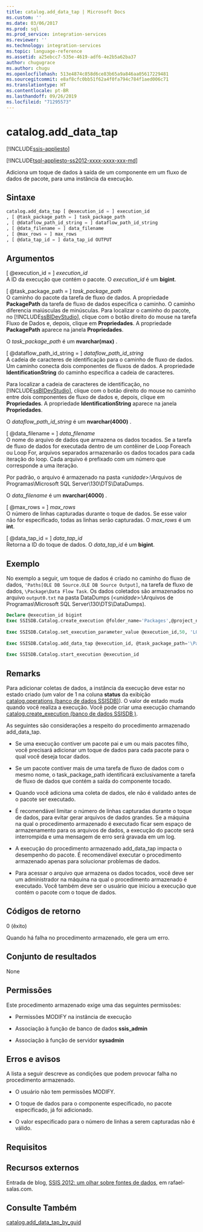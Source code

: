 ```yaml
---
title: catalog.add_data_tap | Microsoft Docs
ms.custom: ''
ms.date: 03/06/2017
ms.prod: sql
ms.prod_service: integration-services
ms.reviewer: ''
ms.technology: integration-services
ms.topic: language-reference
ms.assetid: a25ebcc7-535e-4619-adf6-4e2b5a62ba37
author: chugugrace
ms.author: chugu
ms.openlocfilehash: 513e4874c858d6ce83b65a9a846aa05617229481
ms.sourcegitcommit: e8af8cfc0bb51f62a4f0fa794c784f1aed006c71
ms.translationtype: HT
ms.contentlocale: pt-BR
ms.lasthandoff: 09/26/2019
ms.locfileid: "71295573"
---
```

# <a name="catalogadd_data_tap"></a>catalog.add_data_tap 

[!INCLUDE[ssis-appliesto](../../includes/ssis-appliesto-ssvrpluslinux-asdb-asdw-xxx.md)]


[!INCLUDE[tsql-appliesto-ss2012-xxxx-xxxx-xxx-md](../../includes/tsql-appliesto-ss2012-xxxx-xxxx-xxx-md.md)]

  Adiciona um toque de dados à saída de um componente em um fluxo de dados de pacote, para uma instância da execução.  
  
## <a name="syntax"></a>Sintaxe  
  
```sql  
catalog.add_data_tap [ @execution_id = ] execution_id  
, [ @task_package_path = ] task_package_path  
, [ @dataflow_path_id_string = ] dataflow_path_id_string  
, [ @data_filename = ] data_filename  
, [ @max_rows = ] max_rows  
, [ @data_tap_id = ] data_tap_id OUTPUT  
```  
  
## <a name="arguments"></a>Argumentos  
 [ @execution_id = ] *execution_id*  
 A ID da execução que contém o pacote. O *execution_id* é um **bigint**.  
  
 [ @task_package_path = ] *task_package_path*  
 O caminho do pacote da tarefa de fluxo de dados. A propriedade **PackagePath** da tarefa de fluxo de dados especifica o caminho. O caminho diferencia maiúsculas de minúsculas. Para localizar o caminho do pacote, no [!INCLUDE[ssBIDevStudio](../../includes/ssbidevstudio-md.md)], clique com o botão direito do mouse na tarefa Fluxo de Dados e, depois, clique em **Propriedades**. A propriedade **PackagePath** aparece na janela **Propriedades**.  
  
 O *task_package_path* é um **nvarchar(max)** .  
  
 [ @dataflow_path_id_string = ] *dataflow_path_id_string*  
 A cadeia de caracteres de identificação para o caminho de fluxo de dados. Um caminho conecta dois componentes de fluxos de dados. A propriedade **IdentificationString** do caminho especifica a cadeia de caracteres.  
  
 Para localizar a cadeia de caracteres de identificação, no [!INCLUDE[ssBIDevStudio](../../includes/ssbidevstudio-md.md)], clique com o botão direito do mouse no caminho entre dois componentes de fluxo de dados e, depois, clique em **Propriedades**. A propriedade **IdentificationString** aparece na janela **Propriedades**.  
  
 O *dataflow_path_id_string* é um **nvarchar(4000)** .  
  
 [ @data_filename = ] *data_filename*  
 O nome do arquivo de dados que armazena os dados tocados. Se a tarefa de fluxo de dados for executada dentro de um contêiner de Loop Foreach ou Loop For, arquivos separados armazenarão os dados tocados para cada iteração do loop. Cada arquivo é prefixado com um número que corresponde a uma iteração.  
  
 Por padrão, o arquivo é armazenado na pasta \<*unidade*>:\Arquivos de Programas\Microsoft SQL Server\130\DTS\DataDumps.  
  
 O *data_filename* é um **nvarchar(4000)** .  
  
 [ @max_rows = ] *max_rows*  
 O número de linhas capturadas durante o toque de dados. Se esse valor não for especificado, todas as linhas serão capturadas. O *max_rows* é um **int**.  
  
 [ @data_tap_id = ] *data_tap_id*  
 Retorna a ID do toque de dados. O *data_tap_id* é um **bigint**.  
  
## <a name="example"></a>Exemplo  
 No exemplo a seguir, um toque de dados é criado no caminho do fluxo de dados, `'Paths[OLE DB Source.OLE DB Source Output]`, na tarefa de fluxo de dados, `\Package\Data Flow Task`. Os dados coletados são armazenados no arquivo `output0.txt` na pasta DataDumps (\<*unidade*>:\Arquivos de Programas\Microsoft SQL Server\130\DTS\DataDumps).  
  
```sql
Declare @execution_id bigint  
Exec SSISDB.Catalog.create_execution @folder_name='Packages',@project_name='SSISPackages', @package_name='Package.dtsx',@reference_id=Null, @use32bitruntime=False, @execution_id=@execution_id OUTPUT  
  
Exec SSISDB.Catalog.set_execution_parameter_value @execution_id,50, 'LOGGING_LEVEL', 0  
  
Exec SSISDB.Catalog.add_data_tap @execution_id, @task_package_path='\Package\Data Flow Task', @dataflow_path_id_string = 'Paths[OLE DB Source.OLE DB Source Output]', @data_filename = 'output0.txt'  
  
Exec SSISDB.Catalog.start_execution @execution_id  
```  
  
## <a name="remarks"></a>Remarks  
 Para adicionar coletas de dados, a instância da execução deve estar no estado criado (um valor de 1 na coluna **status** da exibição [catalog.operations &#40;banco de dados SSISDB&#41;](../../integration-services/system-views/catalog-operations-ssisdb-database.md)). O valor de estado muda quando você realiza a execução. Você pode criar uma execução chamando [catalog.create_execution &#40;banco de dados SSISDB &#41;](../../integration-services/system-stored-procedures/catalog-create-execution-ssisdb-database.md).  
  
 As seguintes são considerações a respeito do procedimento armazenado add_data_tap.  
  
-   Se uma execução contiver um pacote pai e um ou mais pacotes filho, você precisará adicionar um toque de dados para cada pacote para o qual você deseja tocar dados.  
  
-   Se um pacote contiver mais de uma tarefa de fluxo de dados com o mesmo nome, o task_package_path identificará exclusivamente a tarefa de fluxo de dados que contém a saída do componente tocado.  
  
-   Quando você adiciona uma coleta de dados, ele não é validado antes de o pacote ser executado.  
  
-   É recomendável limitar o número de linhas capturadas durante o toque de dados, para evitar gerar arquivos de dados grandes. Se a máquina na qual o procedimento armazenado é executado ficar sem espaço de armazenamento para os arquivos de dados, a execução do pacote será interrompida e uma mensagem de erro será gravada em um log.  
  
-   A execução do procedimento armazenado add_data_tap impacta o desempenho do pacote. É recomendável executar o procedimento armazenado apenas para solucionar problemas de dados.  
  
-   Para acessar o arquivo que armazena os dados tocados, você deve ser um administrador na máquina na qual o procedimento armazenado é executado. Você também deve ser o usuário que iniciou a execução que contém o pacote com o toque de dados.  
  
## <a name="return-codes"></a>Códigos de retorno  
 0 (êxito)  
  
 Quando há falha no procedimento armazenado, ele gera um erro.  
  
## <a name="result-set"></a>Conjunto de resultados  
 None  
  
## <a name="permissions"></a>Permissões  
 Este procedimento armazenado exige uma das seguintes permissões:  
  
-   Permissões MODIFY na instância de execução  
  
-   Associação à função de banco de dados **ssis_admin**  
  
-   Associação à função de servidor **sysadmin**  
  
## <a name="errors-and-warnings"></a>Erros e avisos  
 A lista a seguir descreve as condições que podem provocar falha no procedimento armazenado.  
  
-   O usuário não tem permissões MODIFY.  
  
-   O toque de dados para o componente especificado, no pacote especificado, já foi adicionado.  
  
-   O valor especificado para o número de linhas a serem capturadas não é válido.  
  
## <a name="requirements"></a>Requisitos  
  
## <a name="external-resources"></a>Recursos externos  
 Entrada de blog, [SSIS 2012: um olhar sobre fontes de dados](https://go.microsoft.com/fwlink/?LinkId=239983), em rafael-salas.com.  
  
## <a name="see-also"></a>Consulte Também  
 [catalog.add_data_tap_by_guid](../../integration-services/system-stored-procedures/catalog-add-data-tap-by-guid.md)  
  
  
